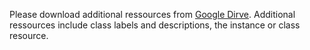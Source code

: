 Please download additional ressources from [Google Dirve](https://drive.google.com/drive/folders/1CKqY0T6kbnbvTIUDWpaizfHJ3tE8oVhe?usp=sharing). Additional ressources include class labels and descriptions, the instance or class resource.